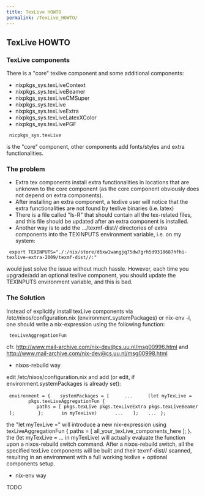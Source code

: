 ```yaml
---
title: TexLive HOWTO
permalink: /TexLive_HOWTO/
---
```


TexLive HOWTO
-------------

### TexLive components

There is a "core" texlive component and some additional components:

-   nixpkgs_sys.texLiveContext
-   nixpkgs_sys.texLiveBeamer
-   nixpkgs_sys.texLiveCMSuper
-   nixpkgs_sys.texLive
-   nixpkgs_sys.texLiveExtra
-   nixpkgs_sys.texLiveLatexXColor
-   nixpkgs_sys.texLivePGF

` nicpkgs_sys.texLive`

is the "core" component, other components add fonts/styles and extra functionalities.

### The problem

-   Extra tex components install extra functionalities in locations that are unknown to the core component (as the core component obviously does not depend on extra components).
-   After installing an extra component, a texlive user will notice that the extra functionalities are not found by texlive binaries (i.e. latex)
-   There is a file called "ls-R" that should contain all the tex-related files, and this file should be updated after an extra component is installed.
-   Another way is to add the .../texmf-dist// directories of extra components into the TEXINPUTS environment variable, i.e. on my system:

` export TEXINPUTS="./:/nix/store/d6xw1wangjq75dw7grh5d9318687hfhi-texlive-extra-2009/texmf-dist//:"`

would just solve the issue without much hassle. However, each time you upgrade/add an optional texlive component, you should update the TEXINPUTS environment variable, and this is bad.

### The Solution

Instead of explicitly install texLive components via /etc/nixos/configuration.nix (environment.systemPackages) or nix-env -i, one should write a nix-expression using the following function:

` texLiveAggregationFun`

cfr. [<http://www.mail-archive.com/nix-dev@cs.uu.nl/msg00996.html>](http://www.mail-archive.com/nix-dev@cs.uu.nl/msg00996.html) and [<http://www.mail-archive.com/nix-dev@cs.uu.nl/msg00998.html>](http://www.mail-archive.com/nix-dev@cs.uu.nl/msg00998.html)

-   nixos-rebuild way

edit /etc/nixos/configuration.nix and add (or edit, if environment.systemPackages is already set):

` environment = {`
`   systemPackages = [`
`     ...`
`     (let myTexLive = `
`        pkgs.texLiveAggregationFun {`
`           paths = [ pkgs.texLive pkgs.texLiveExtra pkgs.texLiveBeamer ];`
`        };`
`      in myTexLive)`
`      ...`
`   ];`
`   ...`
` };`

the "let myTexLive =" will introduce a new nix-expression using texLiveAggregationFun { paths = \[ all_your_texLive_components_here \]; }. the (let myTexLive = ... in myTexLive) will actually evaluate the function upon a nixos-rebuild switch command. After a nixos-rebuild switch, all the specified texLive components will be built and their texmf-dist// scanned, resulting in an environment with a full working texlive + optional components setup.

-   nix-env way

TODO